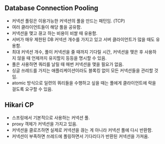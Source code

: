 ## Database Connection Pooling
- 커넥션 풀링은 이용가능한 커넥션의 풀을 만드는 패턴임. (TCP)
- 여러 클라이언트들이 해당 풀을 공유함.
- 커넥션을 맺고 끊고 하는 비용이 비쌀 때 유용함.
- 서버가 매우 제한된 DB 커넥션 개수를 가지고 있고 서버 클라이언트가 많을 때도 유용함.
- 최대 커넥션 개수, 풀이 커넥션을 줄 때까지 기다릴 시간, 커넥션을 맺은 후 사용하지 않을 때 언제까지 유지할지 등등을 명시할 수 있음.
- 풀은 사용하면 쿼리를 날릴 때 매번 커넥션을 맺을 필요가 없음.
- 싱글 쓰레드를 가지는 애플리케이션이라도 블록킹 없이 모든 커넥션들을 관리할 것임.
- atomic 방식으로 일련의 쿼리들을 수행하고 싶을 때는 풀에게 클라이언트에 락을 걸도록 요구할 수 있음.

## Hikari CP
- 스프링에서 기본적으로 사용하는 커넥션 풀.
- proxy 객체가 커넥션을 가지고 있음.
- 커넥션을 클로즈하면 실제로 커넥션을 끊는 게 아니라 커넥션 풀에 다시 반환함.
- 커넥션이 부족하면 쓰레드에 폴링하면서 기다리다가 반환된 커넥션을 가져옴.
